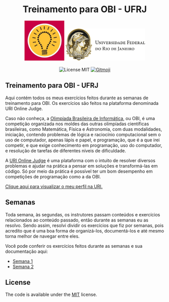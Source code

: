 <center>
  <h1>Treinamento para OBI - UFRJ</h1>

  <img src="./asset/obi-logo.jpg" alt="OBI" width="25%" >
  <img src="./asset/002minerva_color_hor.png" alt="UFRJ" width="50%" >

  <br>
  <br>

  <img src="https://img.shields.io/github/license/LeoBardineo/ufrj-treinamento-obi" alt="License MIT" >

  <a href="https://gitmoji.dev">
    <img src="https://img.shields.io/badge/gitmoji-%20😜%20😍-FFDD67.svg?style=flat-square" alt="Gitmoji">
  </a>
</center>

## Treinamento para OBI - UFRJ

Aqui contém todos os meus exercícios feitos durante as semanas de treinamento para OBI. Os exercícios são feitos na plataforma denominada URI Online Judge.

Caso não conheça, a [Olimpíada Brasileira de Informática](https://olimpiada.ic.unicamp.br), ou OBI, é uma competição organizada nos moldes das outras olimpíadas científicas brasileiras, como Matemática, Física e Astronomia, com duas modalidades, iniciação, contendo problemas de lógica e raciocínio computacional sem o uso de computador, apenas lápis e papel, e programação, que é a que irei competir, e que exige conhecimento em programação, uso do computador, e resolução de tarefas de diferentes níveis de dificuldade.

A [URI Online Judge](https://www.urionlinejudge.com.br/) é uma plataforma com o intuito de resolver diversos problemas e ajudar na prática a pensar em soluções e transformá-las em código. Só por meio da prática é possível ter um bom desempenho em competições de programação como a da OBI.

[Clique aqui para visualizar o meu perfil na URI.](https://www.urionlinejudge.com.br/judge/en/profile/533172)

## Semanas

Toda semana, às segundas, os instrutores passam conteúdos e exercícios relacionados ao conteúdo passado, então durante as semanas eu as resolvo. Sendo assim, resolvi dividir os exercícios que fiz por semanas, pois acredito que é uma boa forma de organizá-los, documentá-los e até mesmo torna melhor de navegar entre eles.

Você pode conferir os exercícios feitos durante as semanas e sua documentação aqui:
- [Semana 1](https://github.com/LeoBardineo/ufrj-treinamento-obi/tree/main/semana-01#readme)
- [Semana 2](https://github.com/LeoBardineo/ufrj-treinamento-obi/tree/main/semana-02#readme)

## License

The code is available under the [MIT](https://github.com/carloscuesta/gitmoji/blob/master/LICENSE) license.